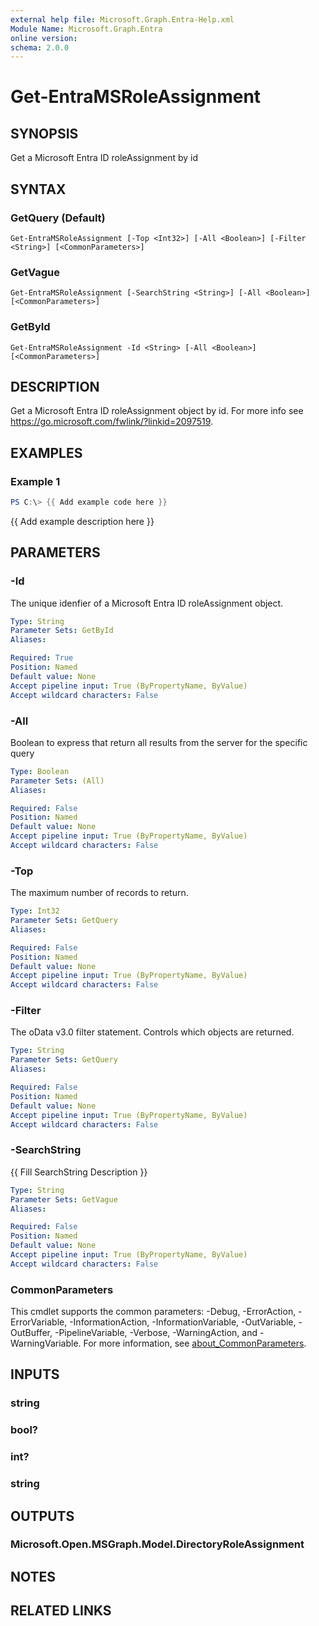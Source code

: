 ```yaml
---
external help file: Microsoft.Graph.Entra-Help.xml
Module Name: Microsoft.Graph.Entra
online version:
schema: 2.0.0
---
```


# Get-EntraMSRoleAssignment

## SYNOPSIS
Get a Microsoft Entra ID roleAssignment by id

## SYNTAX

### GetQuery (Default)
```
Get-EntraMSRoleAssignment [-Top <Int32>] [-All <Boolean>] [-Filter <String>] [<CommonParameters>]
```

### GetVague
```
Get-EntraMSRoleAssignment [-SearchString <String>] [-All <Boolean>] [<CommonParameters>]
```

### GetById
```
Get-EntraMSRoleAssignment -Id <String> [-All <Boolean>] [<CommonParameters>]
```

## DESCRIPTION
Get a Microsoft Entra ID roleAssignment object by id.
For more info see https://go.microsoft.com/fwlink/?linkid=2097519.

## EXAMPLES

### Example 1
```powershell
PS C:\> {{ Add example code here }}
```

{{ Add example description here }}

## PARAMETERS

### -Id
The unique idenfier of a Microsoft Entra ID roleAssignment object.

```yaml
Type: String
Parameter Sets: GetById
Aliases:

Required: True
Position: Named
Default value: None
Accept pipeline input: True (ByPropertyName, ByValue)
Accept wildcard characters: False
```

### -All
Boolean to express that return all results from the server for the specific query

```yaml
Type: Boolean
Parameter Sets: (All)
Aliases:

Required: False
Position: Named
Default value: None
Accept pipeline input: True (ByPropertyName, ByValue)
Accept wildcard characters: False
```

### -Top
The maximum number of records to return.

```yaml
Type: Int32
Parameter Sets: GetQuery
Aliases:

Required: False
Position: Named
Default value: None
Accept pipeline input: True (ByPropertyName, ByValue)
Accept wildcard characters: False
```

### -Filter
The oData v3.0 filter statement. 
Controls which objects are returned.

```yaml
Type: String
Parameter Sets: GetQuery
Aliases:

Required: False
Position: Named
Default value: None
Accept pipeline input: True (ByPropertyName, ByValue)
Accept wildcard characters: False
```

### -SearchString
{{ Fill SearchString Description }}

```yaml
Type: String
Parameter Sets: GetVague
Aliases:

Required: False
Position: Named
Default value: None
Accept pipeline input: True (ByPropertyName, ByValue)
Accept wildcard characters: False
```

### CommonParameters
This cmdlet supports the common parameters: -Debug, -ErrorAction, -ErrorVariable, -InformationAction, -InformationVariable, -OutVariable, -OutBuffer, -PipelineVariable, -Verbose, -WarningAction, and -WarningVariable. For more information, see [about_CommonParameters](https://go.microsoft.com/fwlink/?LinkID=113216).

## INPUTS

### string
### bool?
### int?
### string
## OUTPUTS

### Microsoft.Open.MSGraph.Model.DirectoryRoleAssignment
## NOTES

## RELATED LINKS
